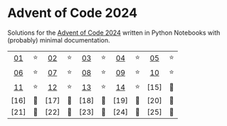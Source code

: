 # Advent of Code 2024

Solutions for the [Advent of Code 2024](https://adventofcode.com/2024) written in Python Notebooks with (probably) minimal documentation.

|      |      |      |      |      |      |      |      |      |      |
| :--: | :--: | :--: | :--: | :--: | :--: | :--: | :--: | :--: | :--: |
| [01] |  ⭐️  | [02] |  ⭐️  | [03] |  ⭐️  | [04] |  ⭐️  | [05] |  ⭐️  |
| [06] |  ⭐️  | [07] |  ⭐️  | [08] |  ⭐️  | [09] |  ⭐️  | [10] |  ⭐️  |
| [11] |  ⭐️  | [12] |  ⭐️  | [13] |  ⭐️  | [14] |  ⭐️  | [15] |  🚪  |
| [16] |  🚪  | [17] |  🚪  | [18] |  🚪  | [19] |  🚪  | [20] |  🚪  |
| [21] |  🚪  | [22] |  🚪  | [23] |  🚪  | [24] |  🚪  | [25] |  🚪  |

[01]: ./01/01.ipynb
[02]: ./02/02.ipynb
[03]: ./03/03.ipynb
[04]: ./04/04.ipynb
[05]: ./05/05.ipynb
[06]: ./06/06.ipynb
[07]: ./07/07.ipynb
[08]: ./08/08.ipynb
[09]: ./09/09.ipynb
[10]: ./10/10.ipynb
[11]: ./11/11.ipynb
[12]: ./12/12.ipynb
[13]: ./13/13.ipynb
[14]: ./14/14.ipynb
